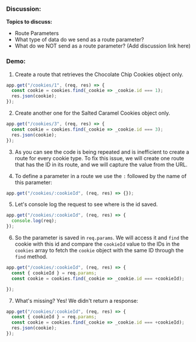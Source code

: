 ### Discussion:

**Topics to discuss:**

- Route Parameters
- What type of data do we send as a route parameter?
- What do we NOT send as a route parameter?
  (Add discussion link here)

### Demo:

1. Create a route that retrieves the Chocolate Chip Cookies object only.

```javascript
app.get("/cookies/1", (req, res) => {
  const cookie = cookies.find(_cookie => _cookie.id === 1);
  res.json(cookie);
});
```

2. Create another one for the Salted Caramel Cookies object only.

```javascript
app.get("/cookies/3", (req, res) => {
  const cookie = cookies.find(_cookie => _cookie.id === 3);
  res.json(cookie);
});
```

3. As you can see the code is being repeated and is inefficient to create a route for every cookie type. To fix this issue, we will create one route that has the ID in its route, and we will capture the value from the URL.

4. To define a parameter in a route we use the `:` followed by the name of this parameter:

```javascript
app.get("/cookies/:cookieId", (req, res) => {});
```

5. Let's console log the request to see where is the id saved.

```javascript
app.get("/cookies/:cookieId", (req, res) => {
  console.log(req);
});
```

6. So the parameter is saved in `req.params`. We will access it and `find` the cookie with this id and compare the `cookieId` value to the IDs in the `cookies` array to fetch the `cookie` object with the same ID through the `find` method.

```javascript
app.get("/cookies/:cookieId", (req, res) => {
  const { cookieId } = req.params;
  const cookie = cookies.find(_cookie => _cookie.id === +cookieId);

});
```

7. What's missing? Yes! We didn't return a response:

```javascript
app.get("/cookies/:cookieId", (req, res) => {
  const { cookieId } = req.params;
  const cookie = cookies.find(_cookie => _cookie.id === +cookieId);
  res.json(cookie);
});
```
